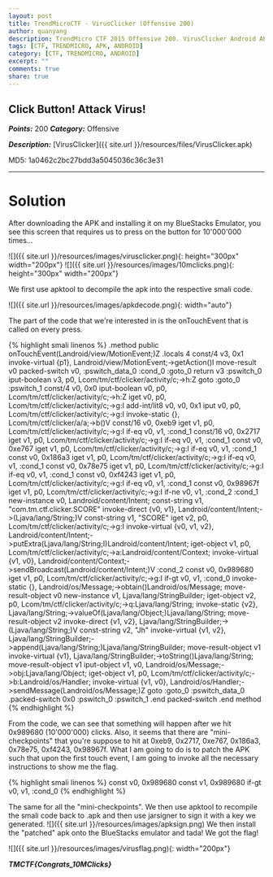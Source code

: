 ```yaml
---
layout: post
title: TrendMicroCTF - VirusClicker (Offensive 200)
author: quanyang
description: TrendMicro CTF 2015 Offensive 200. VirusClicker Android APK.
tags: [CTF, TRENDMICRO, APK, ANDROID]
category: [CTF, TRENDMICRO, ANDROID]
excerpt: ""
comments: true
share: true
---
```

## Click Button! Attack Virus!
***Points:*** 200 ***Category:*** Offensive 

***Description:***
[VirusClicker]({{ site.url }}/resources/files/VirusClicker.apk)

MD5: 1a0462c2bc27bdd3a5045036c36c3e31

---
# Solution

After downloading the APK and installing it on my BlueStacks Emulator, you see this screen that requires us to press on the button for 10'000'000 times...

![]({{ site.url }}/resources/images/virusclicker.png){: height="300px" width="200px"}
![]({{ site.url }}/resources/images/10mclicks.png){: height="300px" width="200px"}

We first use apktool to decompile the apk into the respective smali code. 

![]({{ site.url }}/resources/images/apkdecode.png){: width="auto"}

The part of the code that we're interested in is the onTouchEvent that is called on every press.

{% highlight smali linenos %}
.method public onTouchEvent(Landroid/view/MotionEvent;)Z
    .locals 4
    const/4 v3, 0x1
    invoke-virtual {p1}, Landroid/view/MotionEvent;->getAction()I
    move-result v0
    packed-switch v0, :pswitch_data_0
    :cond_0
    :goto_0
    return v3
    :pswitch_0
    iput-boolean v3, p0, Lcom/tm/ctf/clicker/activity/c;->h:Z
    goto :goto_0
    :pswitch_1
    const/4 v0, 0x0
    iput-boolean v0, p0, Lcom/tm/ctf/clicker/activity/c;->h:Z
    iget v0, p0, Lcom/tm/ctf/clicker/activity/c;->g:I
    add-int/lit8 v0, v0, 0x1
    iput v0, p0, Lcom/tm/ctf/clicker/activity/c;->g:I
    invoke-static {}, Lcom/tm/ctf/clicker/a/a;->b()V
    const/16 v0, 0xeb9
    iget v1, p0, Lcom/tm/ctf/clicker/activity/c;->g:I
    if-eq v0, v1, :cond_1
    const/16 v0, 0x2717
    iget v1, p0, Lcom/tm/ctf/clicker/activity/c;->g:I
    if-eq v0, v1, :cond_1
    const v0, 0xe767
    iget v1, p0, Lcom/tm/ctf/clicker/activity/c;->g:I
    if-eq v0, v1, :cond_1
    const v0, 0x186a3
    iget v1, p0, Lcom/tm/ctf/clicker/activity/c;->g:I
    if-eq v0, v1, :cond_1
    const v0, 0x78e75
    iget v1, p0, Lcom/tm/ctf/clicker/activity/c;->g:I
    if-eq v0, v1, :cond_1
    const v0, 0xf4243
    iget v1, p0, Lcom/tm/ctf/clicker/activity/c;->g:I
    if-eq v0, v1, :cond_1
    const v0, 0x98967f
    iget v1, p0, Lcom/tm/ctf/clicker/activity/c;->g:I
    if-ne v0, v1, :cond_2
    :cond_1
    new-instance v0, Landroid/content/Intent;
    const-string v1, "com.tm.ctf.clicker.SCORE"
    invoke-direct {v0, v1}, Landroid/content/Intent;-><init>(Ljava/lang/String;)V
    const-string v1, "SCORE"
    iget v2, p0, Lcom/tm/ctf/clicker/activity/c;->g:I
    invoke-virtual {v0, v1, v2}, Landroid/content/Intent;->putExtra(Ljava/lang/String;I)Landroid/content/Intent;
    iget-object v1, p0, Lcom/tm/ctf/clicker/activity/c;->a:Landroid/content/Context;
    invoke-virtual {v1, v0}, Landroid/content/Context;->sendBroadcast(Landroid/content/Intent;)V
    :cond_2
    const v0, 0x989680
    iget v1, p0, Lcom/tm/ctf/clicker/activity/c;->g:I
    if-gt v0, v1, :cond_0
    invoke-static {}, Landroid/os/Message;->obtain()Landroid/os/Message;
    move-result-object v0
    new-instance v1, Ljava/lang/StringBuilder;
    iget-object v2, p0, Lcom/tm/ctf/clicker/activity/c;->q:Ljava/lang/String;
    invoke-static {v2}, Ljava/lang/String;->valueOf(Ljava/lang/Object;)Ljava/lang/String;
    move-result-object v2
    invoke-direct {v1, v2}, Ljava/lang/StringBuilder;-><init>(Ljava/lang/String;)V
    const-string v2, "Jh"
    invoke-virtual {v1, v2}, Ljava/lang/StringBuilder;->append(Ljava/lang/String;)Ljava/lang/StringBuilder;
    move-result-object v1
    invoke-virtual {v1}, Ljava/lang/StringBuilder;->toString()Ljava/lang/String;
    move-result-object v1
    iput-object v1, v0, Landroid/os/Message;->obj:Ljava/lang/Object;
    iget-object v1, p0, Lcom/tm/ctf/clicker/activity/c;->b:Landroid/os/Handler;
    invoke-virtual {v1, v0}, Landroid/os/Handler;->sendMessage(Landroid/os/Message;)Z
    goto :goto_0
    :pswitch_data_0
    .packed-switch 0x0
        :pswitch_0
        :pswitch_1
    .end packed-switch
	.end method 
{% endhighlight %}

From the code, we can see that something will happen after we hit 0x989680 (10'000'000) clicks.
Also, it seems that there are "mini-checkpoints" that you're suppose to hit at 0xeb9, 0x2717, 0xe767, 0x186a3, 0x78e75, 0xf4243, 0x98967f. What I am going to do is to patch the APK such that upon the first touch event, I am going to invoke all the necessary instructions to show me the flag.

{% highlight smali linenos %}
	const v0, 0x989680
    const v1, 0x989680
    if-gt v0, v1, :cond_0
{% endhighlight %}

The same for all the "mini-checkpoints". 
We then use apktool to recompile the smali code back to .apk and then use jarsigner to sign it with a key we generated.
![]({{ site.url }}/resources/images/apksign.png)
We then install the "patched" apk onto the BlueStacks emulator and tada! We got the flag!

![]({{ site.url }}/resources/images/virusflag.png){: width="200px"}

***TMCTF{Congrats_10MClicks}***

